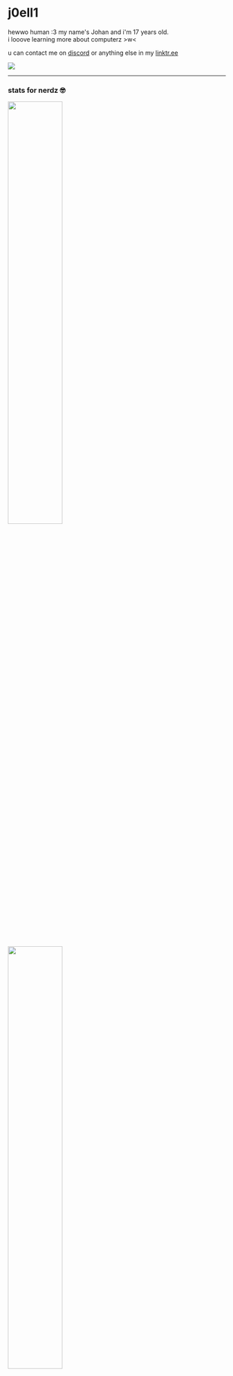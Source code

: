 <p align="center">
  <h1>j0ell1</h1>

  <p>hewwo human :3 my name's Johan and i'm 17 years old. <br>i looove learning more about computerz >w<</p>
  <p>u can contact me on <a href="https://discord.com/users/712648730423197697">discord</a> or anything else in my <a href="https://linktr.ee/_joelli_" onclick="window.open('https://linktr.ee/:joelli_'); return false">linktr.ee</a></p>
  <a href="https://discord.com/users/712648730423197697"><img src="https://lanyard.cnrad.dev/api/712648730423197697?showDisplayName=true" /></a>
  
  <hr>
  
  <h3>stats for nerdz 🤓 </h3>
   <img height="50%" width="auto" src="https://github-readme-stats.vercel.app/api?username=j0ell1&show_icons=true&theme=tokyonight"><br>
   <img height="50%" width="auto" src="https://github-readme-stats.vercel.app/api/top-langs/?username=j0ell1&layout=compact&theme=tokyonight">
   <h3>thingz i can maek stuff with owo </h3>
   <img src="https://skillicons.dev/icons?i=arch,arduino,cs,css,gamemakerstudio,git,godot,html,idea,js,linux,md,php,vscode,webstorm&perline=8" />
</p>
<hr>
<h3>My contwibutions owo</h3>
<p><h4>Translations:</h4> <ul><li><a href="https://github.com/axiel7/MoeList">MoeList</a></li><li><a href="https://github.com/AkaneTan/Gramophone">Gramphone</a></li><li><a href="https://github.com/KotatsuApp/Kotatsu">Kotatsu</a></li>
